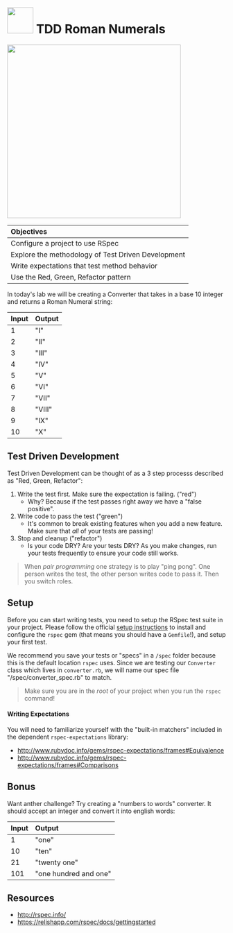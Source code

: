 <!-- 
authors: @nathanallen
 -->

# <img src="https://cloud.githubusercontent.com/assets/7833470/10423298/ea833a68-7079-11e5-84f8-0a925ab96893.png" width="60"> TDD Roman Numerals

<img width="400" src="https://media.giphy.com/media/FRu9PpyFEzV7y/giphy.gif">

| Objectives |
| :---- |
|   Configure a project to use RSpec |
|   Explore the methodology of Test Driven Development |
|   Write expectations that test method behavior |
|   Use the Red, Green, Refactor pattern |


In today's lab we will be creating a Converter that takes in a base 10 integer and returns a Roman Numeral string:

| Input | Output |
| :---- | :---- |
| 1 | "I"  |
| 2 | "II" |
| 3 | "III" |
| 4 | "IV" |
| 5 | "V" |
| 6 | "VI" |
| 7 | "VII" |
| 8 | "VIII" |
| 9 | "IX" |
| 10 | "X" |


## Test Driven Development
Test Driven Development can be thought of as a 3 step processs described as "Red, Green, Refactor":

1. Write the test first. Make sure the expectation is failing. ("red")
    * Why? Because if the test passes right away we have a "false positive".
2. Write code to pass the test ("green")
    * It's common to break existing features when you add a new feature. Make sure that _all_ of your tests are passing!
3. Stop and cleanup ("refactor")
    * Is your code DRY? Are your tests DRY? As you make changes, run your tests frequently to ensure your code still works.

> When _pair programming_ one strategy is to play "ping pong". One person writes the test, the other person writes code to pass it. Then you switch roles.

## Setup
Before you can start writing tests, you need to setup the RSpec test suite in your project. Please follow the official [setup instructions](https://relishapp.com/rspec/docs/gettingstarted) to install and configure the `rspec` gem (that means you should have a `Gemfile`!), and setup your first test.

We recommend you save your tests or "specs" in a `/spec` folder because this is the default location `rspec` uses. Since we are testing our `Converter` class which lives in `converter.rb`, we will name our spec file "/spec/converter_spec.rb" to match.

> Make sure you are in the _root_ of your project when you run the `rspec` command!

#### Writing Expectations
You will need to familiarize yourself with the "built-in matchers" included in the dependent `rspec-expectations` library:
* http://www.rubydoc.info/gems/rspec-expectations/frames#Equivalence
* http://www.rubydoc.info/gems/rspec-expectations/frames#Comparisons

## Bonus
Want anther challenge? Try creating a "numbers to words" converter. It should accept an integer and convert it into english words:

| Input | Output |
| :---- | :---- |
| 1 | "one"  |
| 10 | "ten" |
| 21 | "twenty one" |
| 101 | "one hundred and one" |

## Resources

- http://rspec.info/
- https://relishapp.com/rspec/docs/gettingstarted
